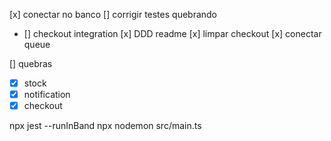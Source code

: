 [x] conectar no banco
[] corrigir testes quebrando
  - [] checkout integration
[x] DDD readme
[x] limpar checkout
[x] conectar queue

[] quebras
- [x] stock
- [x] notification
- [x] checkout

npx jest --runInBand
npx nodemon src/main.ts